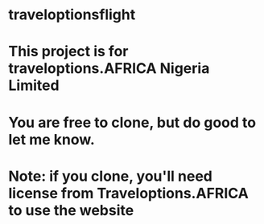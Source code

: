 # traveloptionsflight

# This project is for traveloptions.AFRICA Nigeria Limited

# You are free to clone, but do good to let me know.

# Note: if you clone, you'll need license from Traveloptions.AFRICA to use the website
